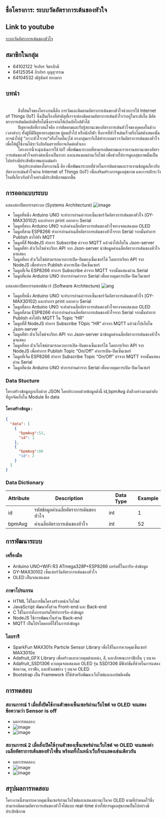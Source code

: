 ## ชื่อโครงการ: ระบบวัดอัตราการเต้นของหัวใจ
## Link to youtube
[ระบบวัดอัตราการเต้นของหัวใจ](https://www.youtube.com/watch?v=bSlVmzA1L24)
## สมาชิกในกลุ่ม
- 64102122 จิรภัทร จิตรภักดี
- 64125354 ภีรภัทร บุญสุวรรณ
- 64104532 ณัฐนันท์ ทองมาก


## บทนำ
<br>&nbsp;&nbsp;&nbsp;&nbsp;&nbsp;&nbsp;&nbsp;&nbsp;&nbsp;&nbsp;สิ่งที่สนใจของโครงงานนี้คือ การวัดและติดตามอัตราการเต้นของหัวใจด้วยการใช้ Internet of Things (IoT) ซึ่งเป็นเรื่องที่สำคัญที่เราจะต้องติดตามอัตราการเต้นหัวใจว่าอยู่ในระดับใด มีอัตตราการเต้นผิดปกติหรือไม่ซึ่งอาจก่อให้เกิดภัยใกล้ตัวได้
<br>&nbsp;&nbsp;&nbsp;&nbsp;&nbsp;&nbsp;&nbsp;&nbsp;&nbsp;&nbsp;ปัญหาหลักที่เราสนใจคือ การติดตามและรับรู้สถานะของอัตราการเต้นหัวใจของบุคคลในช่วงเวลาต่างๆ ทั้งผู้ที่มีปัญหาทางสุขภาพ ผู้คนทั่วไป หรือนักกีฬา ซึ่งการที่หัวใจเต้นเร็วหรือไม่สม่ำเสมอนั้น อาจนำไปสู่ “ภาวะหัวใจวาย”หรือโรคอื่นๆได้ ทางกลุ่มเราจีงได้ทำระบบตรวจวัดอัตราการเต้นของหัวใจ เพื่อให้ผู้ใช้งานได้ระวังภัยอันตรายที่อาจเกิดต่อตัวเอง
<br>&nbsp;&nbsp;&nbsp;&nbsp;&nbsp;&nbsp;&nbsp;&nbsp;&nbsp;&nbsp;โครงการนี้จะมุ่งเน้นการใช้ IoT เพื่อพัฒนาระบบที่สามารถติดตามและรายงานสถานะของอัตราการเต้นของหัวใจอย่างต่อเนื่องเป็นระยะ และแสดงผลผ่านเว็บไซต์ เพื่อช่วยให้การดูแลสุขภาพนั้นเป็นไปอย่างมีประสิทธิภาพและแม่นยำ
<br>&nbsp;&nbsp;&nbsp;&nbsp;&nbsp;&nbsp;&nbsp;&nbsp;&nbsp;&nbsp;วัตถุประสงค์ของโครงงานนี้ คือ เพื่อพัฒนาระบบที่ช่วยในการติดตามและรายงานข้อมูลเกี่ยวกับอัตราการเต้นหัวใจผ่าน Internet of Things (IoT) เพื่อเสริมสร้างการดูแลสุขภาพ และการเฝ้าระวังโรคที่เกี่ยวกับหัวใจอย่างมีประสิทธิภาพมากขึ้น

## การออกแบบระบบ

แสดงสถาปัตยกรรมระบบ (Systems Architecture)
![image](https://github.com/jirpathjitpakdee/IOT-MiniProject/assets/68944270/36c77ab6-e3b6-4e39-afdf-0a7cab1ab660/test.png)

- โมดูลที่หนึ่ง Arduino UNO จะทำการอ่านค่าจากเซ็นเซอร์วัดอัตราการเต้นของหัวใจ (GY-MAX30102) และทำการ print ออกทาง Serial
- โมดูลที่สอง Arduino UNO จะส่งค่าเฉลี่ยอัตราการเต้นของหัวใจทางจอแสดงผล OLED
- โมดูลที่สาม ESP8266 ทำการอ่านค่าเฉลี่ยอัตราการเต้นของหัวใจจาก Serial จากนั้นทำการ Publish ค่าไปยัง MQTT
- โมดูลที่สี่ NodeJS ทำการ Subscribe ค่าจาก MQTT แล้วนำไปเก็บใน Json-server
- โมดูลที่ห้า ตัวเว็บไซต์จะเรียก API จาก Json-server นำข้อมูลค่าเฉลี่ยอัตราการเต้นของหัวใจมาแสดง 
- โมดูลที่หก ตัวเว็บไซต์สามารถควบการเปิด-ปิดของเซ็นเซอร์ได้ โดยการเรียก API จาก NodeJS เพื่อทำการ Publish ค่าการเปิด-ปิดเซ็นเซอร์
- โมดูลที่เจ็ด ESP8266 ทำการ Subscribe ค่าจาก MQTT จากนั้นแสดงผ่าน Serial 
- โมดูลที่แปด Arduino UNO ทำการอ่านค่าจาก Serial เพื่อควบคุมการเปิด-ปิดเว็นเซอร์ 

แสดงสถาปัตยกรรมซอฟต์แวร์ (Software Architecture)
![ang](https://github.com/jirpathjitpakdee/IOT-MiniProject/assets/68944270/62a65578-34c2-4080-b35d-e968a550ecf7/test.png)

- โมดูลที่หนึ่ง Arduino UNO จะทำการอ่านค่าจากเซ็นเซอร์วัดอัตราการเต้นของหัวใจ (GY-MAX30102) และทำการ print ออกทาง Serial
- โมดูลที่สอง Arduino UNO จะส่งค่าเฉลี่ยอัตราการเต้นของหัวใจทางจอแสดงผล OLED
- โมดูลที่สาม ESP8266 ทำการอ่านค่าเฉลี่ยอัตราการเต้นของหัวใจจาก Serial จากนั้นทำการ Publish ค่าไปยัง MQTT ใน Topic “HR”
- โมดูลที่สี่ NodeJS ทำการ Subscribe TOpic “HR” ค่าจาก MQTT แล้วนำไปเก็บใน Json-server
- โมดูลที่ห้า ตัวเว็บไซต์จะเรียก API จาก Json-server นำข้อมูลค่าเฉลี่ยอัตราการเต้นของหัวใจมาแสดง 
- โมดูลที่หก ตัวเว็บไซต์สามารถควบการเปิด-ปิดของเซ็นเซอร์ได้ โดยการเรียก API จาก NodeJS เพื่อทำการ Publish Topic “On/Off” ค่าการเปิด-ปิดเซ็นเซอร์
- โมดูลที่เจ็ด ESP8266 ทำการ Subscribe Topic “On/Off” ค่าจาก MQTT จากนั้นแสดงผ่าน Serial 
- โมดูลที่แปด Arduino UNO ทำการอ่านค่าจาก Serial เพื่อควบคุมการเปิด-ปิดเว็นเซอร์ 

### Data Stucture
โครงสร้างข้อมูลถูกเก็บด้วย JSON โดยประกอบด้วยข้อมูลดังนี้ id,bpmAvg ดังตัวอย่างตามลำดับ ที่ถูกจัดเก็บใน Module ชื่อ data 
#### โครงสร้างข้อมูล :
```json
{
  "data": [
    {
      "bpmAvg":52,
      "id": 1
    },
    {
      "bpmAvg":80
      "id": 2
    }
  ]
}
```
### Data Dictionary
| Attribute | Description | Data Type | Example |
|--------------------|--------------------|--------------------|--------------------|
| id  |  รหัสข้อมูลค่าเฉลี่ยอัตราการเต้นของหัวใจ  | int  | 1   |
| bpmAvg  |ค่าเฉลี่ยอัตราการเต้นของหัวใจ  | int  | 52 |   
## การพัฒนาระบบ
### เครื่องมือ
- Arduino UNO+WiFi R3 ATmega328P+ESP8266 บอร์ดที่ในการับ-ส่งข้อมูล
- GY-MAX30102 เซ็นเซอร์วัดอัตราการเต้นของหัวใจ
- OLED เป็นจอแสดงผล

### ภาษาโปรแกรม 
- HTML ใช้ในการขึ้นโครงสร้างหน้าเว็บไซต์
- JavaScript พัฒนาทั้งส่วน Front-end และ Back-end
- C ใช้ในการสั่งการบอร์ดให้ทำการรับ-ส่งข้อมูล
- NodeJS ใช้การพัฒนาในส่วน Back-end
- MQTT เป็นโปรโตคอลที่ใช้ในการส่งข้อมูล

### ไลบรารี
- SparkFun MAX301x Particle Sensor Library เพื่อใช้ในการควบคุมเซ็นเซอร์ MAX3010x
- Adafruit_GFX Library เพื่อสร้างและควบคุมตำแหน่ง, สี, และลักษณะกราฟิกอื่น ๆ บนจอ
- Adafruit_SSD1306 ควบคุมจอแสดงผล OLED รุ่น SSD1306 มีฟังก์ชันที่ช่วยในการแสดงข้อความ, กราฟิก, และตัวเลขต่าง ๆ บนจอ OLED 
- Bootstrap เป็น Framework ที่ใช้สำหรับพัฒนาเว็บไซต์และแอปพลิเคชัน

## การทดสอบ
### สถานการณ์ 1 เมื่อสั่งปิดใช้งานตัวของเซ็นเซอร์ผ่านเว็บไซต์ จอ OLED จะแสดงข้อความว่า Sensor is off
- ผลการทดลอง:
- ![image](https://github.com/jirpathjitpakdee/Project-Iot/assets/68944270/c157a98c-1600-40a6-881f-372c007e9afa)
- ![image](https://github.com/jirpathjitpakdee/Project-Iot/assets/68944270/344efbc3-ddc0-4b2c-b784-6d4a10b0be71)

### สถานการณ์ 2 เมื่อสั่งเปิดใช้งานตัวของเซ็นเซอร์ผ่านเว็บไซต์ จอ OLED จะแสดงค่าเฉลี่ยอัตราการเต้นของหัวใจขึ้น พร้อมทั้งในหน้าเว็บก็จะแสดงเช่นเดียวกัน
- ผลการทดลอง:
- ![image](https://github.com/jirpathjitpakdee/Project-Iot/assets/68944270/ab3e73aa-4b31-42fa-8921-406bcc6044ee)
- ![image](https://github.com/jirpathjitpakdee/Project-Iot/assets/68944270/c51352a9-8153-4cc4-9f6d-fab315a0ae44)

## สรุปผลการทดสอบ
โครงงานนี้สามารถควบคุมเซ็นเซอร์ผ่านเว็บไซต์และแสดงสถานะในจอ OLED ตามที่กำหนดไว้ซึ่งสามารถติดตามอัตราการเต้นของหัวใจได้แบบ real-time ช่วยให้การดูแลสุขภาพเป็นไปอย่างมีประสิทธิภาพ
